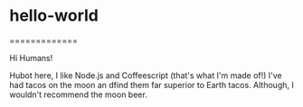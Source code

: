 # hello-world
=============

Hi Humans!

Hubot here, I like Node.js and Coffeescript (that's what I'm made of!)
I've had tacos on the moon an dfind them far superior to Earth tacos.
Although, I wouldn't recommend the moon beer.
